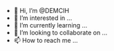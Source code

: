 - 👋 Hi, I’m @DEMCIH
- 👀 I’m interested in ...
- 🌱 I’m currently learning ...
- 💞️ I’m looking to collaborate on ...
- 📫 How to reach me ...

<!---
DEMCIH/DEMCIH is a ✨ special ✨ repository because its `README.md` (this file) appears on your GitHub profile.
You can click the Preview link to take a look at your changes.
--->
